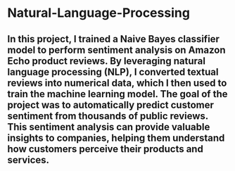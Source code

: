 # Natural-Language-Processing

## In this project, I trained a Naive Bayes classifier model to perform sentiment analysis on Amazon Echo product reviews. By leveraging natural language processing (NLP), I converted textual reviews into numerical data, which I then used to train the machine learning model. The goal of the project was to automatically predict customer sentiment from thousands of public reviews. This sentiment analysis can provide valuable insights to companies, helping them understand how customers perceive their products and services.
